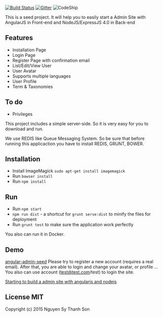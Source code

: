 [![Build Status](https://travis-ci.org/thanhson1085/angular-admin-seed.svg)](https://travis-ci.org/thanhson1085/angular-admin-seed)
[![Gitter](https://badges.gitter.im/Join%20Chat.svg)](https://gitter.im/thanhson1085/angular-admin-seed?utm_source=badge&utm_medium=badge&utm_campaign=pr-badge)
![CodeShip](https://codeship.com/projects/6765a490-3772-0133-f41f-7214df95c63e/status?branch=demo)

This is a seed project. It will help you to easily start a Admin Site with AngularJS in Front-end and NodeJS/ExpressJS 4.0 in Back-end

## Features
- Installation Page
- Login Page
- Register Page with confirmation email
- List/Edit/View User
- User Avatar
- Supports multiple languages
- User Profile
- Term & Taxonomies

## To do
- Privileges

This project includes a simple server-side. So it is very easy for you to download and run.

We use REDIS like Queue Messaging System. So be sure that before running this applicaction you have to install REDIS, GRUNT, BOWER.


## Installation
  - Install ImageMagick `sudo apt-get install imagemagick`
  - Run `bowser install`
  - Run `npm install`


## Run
  - Run `npm start`
  - `npm run dist` - a shortcut for `grunt serve:dist` to minify the files for deployment
  - Run `grunt test` to make sure the application work perfectly

You also can run it in Docker.

## Demo
[angular-admin-seed](http://angular-admin-seed.sonnguyen.ws)
Please try to register a new account (requires a real email). After that, you are able to login and change your avatar, or profile ...
You also can use account (test@test.com/test) to login the site.

[Starting to build a admin site with angularjs and nodejs](https://sonnguyen.ws/starting-to-build-a-admin-site-with-angularjs-and-nodejs/)
## License MIT
Copyright (c) 2015 Nguyen Sy Thanh Son
